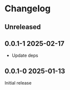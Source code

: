 # Changelog

## Unreleased

## 0.0.1-1 2025-02-17

- Update deps

## 0.0.1-0 2025-01-13

Initial release
